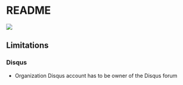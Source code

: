 # README

![](https://github.com/Respondo/respondo/workflows/CI/badge.svg)

## Limitations

### Disqus

- Organization Disqus account has to be owner of the Disqus forum
